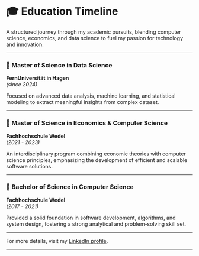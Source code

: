 # 🎓 Education Timeline
A structured journey through my academic pursuits, blending computer science, economics, and data science to fuel my passion for technology and innovation.

---

### 📘 Master of Science in Data Science  
**FernUniversität in Hagen**  
*(since 2024)*

Focused on advanced data analysis, machine learning, and statistical modeling to extract meaningful insights from complex dataset.

---

### 📘 Master of Science in Economics & Computer Science  
**Fachhochschule Wedel**  
*(2021 - 2023)* 

An interdisciplinary program combining economic theories with computer science principles, emphasizing the development of efficient and scalable software solutions.

---

### 📗 Bachelor of Science in Computer Science  
**Fachhochschule Wedel**  
*(2017 - 2021)*  

Provided a solid foundation in software development, algorithms, and system design, fostering a strong analytical and problem-solving skill set.

---

For more details, visit my [LinkedIn profile](https://de.linkedin.com/in/tjark-prokoph).

--- 